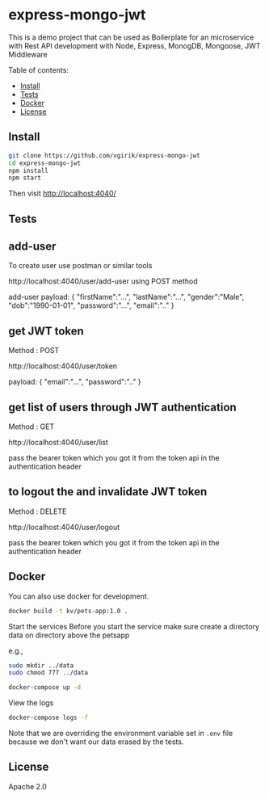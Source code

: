 # express-mongo-jwt
This is a demo project that can be used as Boilerplate for an microservice with Rest API development with Node, Express, MonogDB, Mongoose, JWT Middleware

Table of contents:

<!-- TOC depthFrom:2 depthTo:6 withLinks:1 updateOnSave:1 orderedList:0 -->

- [Install](#install)
- [Tests](#tests)
- [Docker](#docker)
- [License](#license)

<!-- /TOC -->


## Install

```sh
git clone https://github.com/vgirik/express-mongo-jwt
cd express-mongo-jwt
npm install
npm start
```

Then visit [http://localhost:4040/](http://localhost:4040/)
## Tests
## add-user

To create user use postman or similar tools

http://localhost:4040/user/add-user using POST method

add-user payload:
   {
       "firstName":"...",
       "lastName":"...",
       "gender":"Male",
       "dob":"1990-01-01",
       "password":"...",
       "email":".."
    }

## get JWT token

Method : POST

http://localhost:4040/user/token

payload:
   {
       "email":"...",
       "password":".."
   }

## get list of users through JWT authentication 

Method : GET

http://localhost:4040/user/list 

pass the bearer token which you got it from the token api in the authentication header

## to logout the and invalidate JWT token

Method : DELETE

http://localhost:4040/user/logout

pass the bearer token which you got it from the token api in the authentication header
 

## Docker

You can also use docker for development.

```sh
docker build -t kv/pets-app:1.0 .
```
Start the services
 Before you start the service make sure create a directory data on directory above the petsapp

 e.g.,
  ```sh
  sudo mkdir ../data
  sudo chmod 777 ../data
  ```

```sh
docker-compose up -d
 ```

View the logs

```sh
docker-compose logs -f
```


Note that we are overriding the environment variable set in `.env` file because we don't want our data erased by the tests.


## License

Apache 2.0

